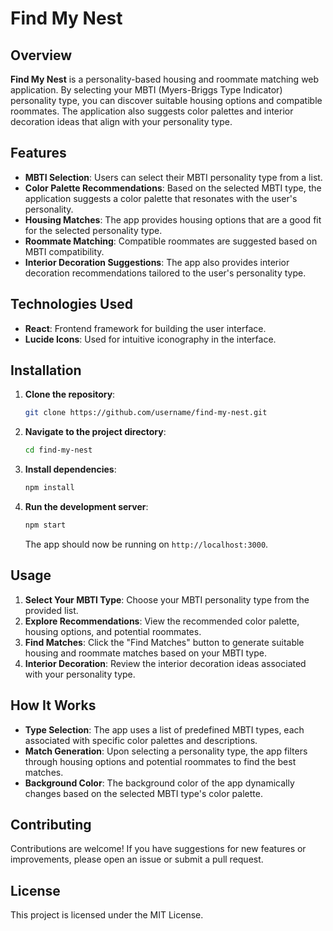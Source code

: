# Find My Nest

## Overview

**Find My Nest** is a personality-based housing and roommate matching web application. By selecting your MBTI (Myers-Briggs Type Indicator) personality type, you can discover suitable housing options and compatible roommates. The application also suggests color palettes and interior decoration ideas that align with your personality type.

## Features

- **MBTI Selection**: Users can select their MBTI personality type from a list.
- **Color Palette Recommendations**: Based on the selected MBTI type, the application suggests a color palette that resonates with the user's personality.
- **Housing Matches**: The app provides housing options that are a good fit for the selected personality type.
- **Roommate Matching**: Compatible roommates are suggested based on MBTI compatibility.
- **Interior Decoration Suggestions**: The app also provides interior decoration recommendations tailored to the user's personality type.

## Technologies Used

- **React**: Frontend framework for building the user interface.
- **Lucide Icons**: Used for intuitive iconography in the interface.

## Installation

1. **Clone the repository**:
   ```bash
   git clone https://github.com/username/find-my-nest.git
   ```

2. **Navigate to the project directory**:
   ```bash
   cd find-my-nest
   ```

3. **Install dependencies**:
   ```bash
   npm install
   ```

4. **Run the development server**:
   ```bash
   npm start
   ```
   The app should now be running on `http://localhost:3000`.

## Usage

1. **Select Your MBTI Type**: Choose your MBTI personality type from the provided list.
2. **Explore Recommendations**: View the recommended color palette, housing options, and potential roommates.
3. **Find Matches**: Click the "Find Matches" button to generate suitable housing and roommate matches based on your MBTI type.
4. **Interior Decoration**: Review the interior decoration ideas associated with your personality type.

## How It Works

- **Type Selection**: The app uses a list of predefined MBTI types, each associated with specific color palettes and descriptions.
- **Match Generation**: Upon selecting a personality type, the app filters through housing options and potential roommates to find the best matches.
- **Background Color**: The background color of the app dynamically changes based on the selected MBTI type's color palette.

## Contributing

Contributions are welcome! If you have suggestions for new features or improvements, please open an issue or submit a pull request.

## License

This project is licensed under the MIT License.
